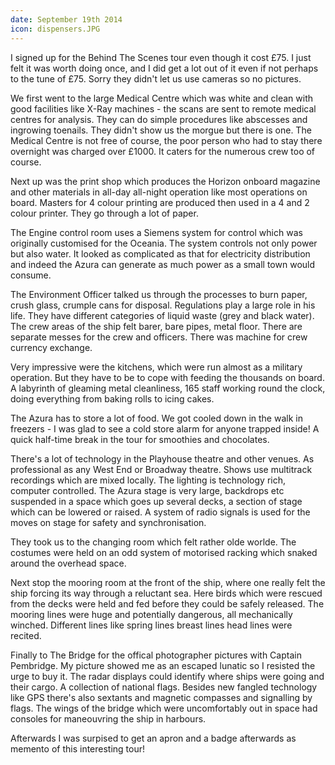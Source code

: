 ```yaml
---
date: September 19th 2014
icon: dispensers.JPG
---
```

I signed up for the Behind The Scenes tour even though it cost &pound;75. I just felt
it was worth doing once, and I did get a lot out of it even if not perhaps to the tune
of &pound;75. Sorry they didn't let us use cameras so no pictures.

We first went to the large Medical Centre which was white and clean with good
facilities like X-Ray machines - the scans are sent to remote medical centres for
analysis. They can do simple procedures like abscesses and ingrowing toenails. They
didn't show us the morgue but there is one. The Medical Centre is not free of course,
the poor person who had to stay there overnight was charged over &pound;1000.
It caters for the numerous crew too of course.

Next up was the print shop which produces the Horizon onboard magazine and other
materials in all-day all-night operation like most operations on board. Masters for 4 colour
printing are produced then used in a 4 and 2 colour printer. They go through a lot of paper.

The Engine control room uses a Siemens system for control which was originally
customised for the Oceania. The system controls not only power but also water. It looked
as complicated as that for electricity distribution and indeed the Azura can generate
as much power as a small town would consume.

The Environment Officer talked us through the processes to burn paper, crush glass, crumple cans
for disposal. Regulations play a large role in his life. They have different categories of
liquid waste (grey and black water). The crew areas of the ship felt barer, bare pipes, metal floor.
There are separate messes for the crew and officers. There was machine for crew currency exchange.

Very impressive were the kitchens, which were run almost as a military operation. But they have
to be to cope with feeding the thousands on board. A labyrinth of gleaming metal cleanliness,
165 staff working round the clock, doing everything from baking rolls to icing cakes.

The Azura has to store a lot of food. We got cooled down in the walk in freezers - I was glad
to see a cold store alarm for anyone trapped inside!  A quick half-time break in the
tour for smoothies and chocolates.

There's a lot of technology in the Playhouse theatre and other venues. As professional
as any West End or Broadway theatre. Shows use multitrack recordings which are mixed locally.
The lighting is technology rich, computer controlled. The Azura stage is very large,
backdrops etc suspended in a space which goes up several decks, a section of stage
which can be lowered or raised. A system of radio signals is used for the moves on
stage for safety and synchronisation.

They took us to the changing room which felt rather olde worlde. The costumes were held
on an odd system of motorised racking which snaked around the overhead space.

Next stop the mooring room at the front of the ship, where one really felt the
ship forcing its way through a reluctant sea. Here birds which were rescued from the
decks were held and fed before they could be safely released. The mooring lines
were huge and potentially dangerous, all mechanically winched. Different lines
like spring lines breast lines head lines were recited.

Finally to The Bridge for the offical photographer pictures with Captain Pembridge.
My picture showed me as an escaped lunatic so I resisted the urge to buy it.
The radar displays could identify where ships were going and their cargo. A
collection of national flags. Besides new fangled technology like GPS there's also
sextants and magnetic compasses and signalling by flags. The wings of the
bridge which were uncomfortably out in space had consoles for maneouvring the
ship in harbours.

Afterwards I was surpised to get an apron and a badge afterwards as memento of this
interesting tour!
